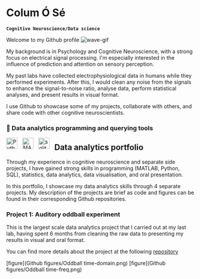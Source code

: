 # Colum Ó Sé

**`Cognitive Neuroscience/Data science`**

Welcome to my Github profile ![wave-gif](https://cdn.jsdelivr.net/gh/Readme-Workflows/Readme-Icons@main/icons/gifs/wave.gif)

My background is in Psychology and Cognitive Neuroscience, with a strong focus on electrical signal processing. I'm especially interested in the influence of prediction and attention on sensory perception.

My past labs have collected electrophysiological data in humans while they performed experiments. After this, I would clean any noise from the signals to enhance the signal-to-noise ratio, analyse data, perform statistical analyses, and present results in visual format.

 I use Github to showcase some of my projects, collaborate with others, and share code with other cognitive neuroscientists.

### 🧰 Data analytics programming and querying tools

<img align="left" alt="Python" width="30px" style="padding-right:10px;" src="https://cdn.jsdelivr.net/gh/devicons/devicon/icons/python/python-plain.svg" />
<img align="left" alt="MATLAB" width="30px" style="padding-right:10px;" src="https://cdn.jsdelivr.net/gh/devicons/devicon/icons/matlab/matlab-original.svg" />
<img align="left" alt="sqlite" width="30px" style="padding-right:10px;" src="https://cdn.jsdelivr.net/gh/devicons/devicon/icons/sqlite/sqlite-original.svg" />

## Data analytics portfolio
Through my experience in cognitive neuroscience and separate side projects, I have gained strong skills in programming (MATLAB, Python, SQL), statistics, data analytics, data visualisation, and oral presentation.

In this portfolio, I showcase my data analytics skills through 4 separate projects. My description of the projects are brief as code and figures can be found in their corresponding Github repositories.

### Project 1: Auditory oddball experiment
This is the largest scale data analytics project that I carried out at my last lab, having spent 6 months from cleaning the raw data to presenting my results in visual and oral format. 

You can find more details about the project at the following [repository](https://github.com/columose/Chronic-Pain-Project.git)

[figure](Github figures/Oddball time-domain.png)
[figure](Github figures/Oddball time-freq.png)










